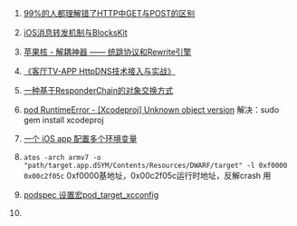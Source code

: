 1. [99%的人都理解错了HTTP中GET与POST的区别](https://mp.weixin.qq.com/s?__biz=MzI3NzIzMzg3Mw==1&mid=100000054&idx=1&sn=71f6c214f3833d9ca20b9f7dcd9d33e4#rd)

2. [iOS消息转发机制与BlocksKit](http://blog.flight.dev.qunar.com/2016/12/29/BlockskitAndiOSMessage/)

3. [苹果核 - 解耦神器 —— 统跳协议和Rewrite引擎](http://pingguohe.net/2015/11/24/Navigator-and-Rewrite.html)

4. [《客厅TV-APP HttpDNS技术接入与实战》](https://mp.weixin.qq.com/s/BVF24W6pyfhtoZo9cTbtpA)

5. [一种基于ResponderChain的对象交换方式](https://casatwy.com/responder_chain_communication.html)

6. [pod RuntimeError - [Xcodeproj] Unknown object version](https://github.com/CocoaPods/CocoaPods/issues/7458) 解决：sudo gem install xcodeproj

7. [一个 iOS app 配置多个环境变量](https://halfrost.com/ios_multienvironments/)

8. ```atos -arch armv7 -o "path/target.app.dSYM/Contents/Resources/DWARF/target" -l 0xf0000 0x00c2f05c```  0xf0000基地址，0x00c2f05c运行时地址，反解crash 用

9. [podspec 设置宏pod_target_xcconfig](https://github.com/google/protobuf/blob/master/Protobuf.podspec)

10. ​

    ​

